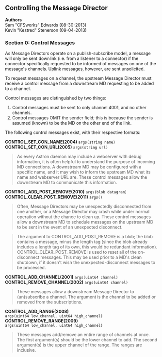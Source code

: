 Controlling the Message Director
-------------------------------------
**Authors**  
Sam "CFSworks" Edwards (08-30-2013)  
Kevin "Kestred" Stenerson (09-04-2013)


### Section 0: Control Messages ###

As Message Directors operate on a publish-subscribe model, a message will only
be sent downlink (i.e. from a listener to a connector) if the connector
specifically requested to be informed of messages on one of the message's
channels. Uplink messages, however, are sent unsolicited.

To request messages on a channel, the upstream Message Director must receive a
control message from a downstream MD requesting to be added to a channel.

Control messages are distinguished by two things:

1. Control messages must be sent to only channel 4001, and no other channels.
2. Control messages OMIT the sender field; this is because the sender is
   assumed (known) to be the MD on the other end of the link.

The following control messages exist, with their respective formats:

**CONTROL_SET_CON_NAME(2004)** `args(string name)`  
**CONTROL_SET_CON_URL(2005)** `args(string url)`  
> As every Astron daemon may include a webserver with debug information, it is
often helpful to understand the purpose of incoming MD connections. A
downstream MD may be configured with a specific name, and it may wish to
inform the upstream MD what its name and webserver URL are. These control
messages allow the downstream MD to communicate this information.


**CONTROL_ADD_POST_REMOVE(2010)** `args(blob datagram)`  
**CONTROL_CLEAR_POST_REMOVE(2011)** `args()`  
> Often, Message Directors may be unexpectedly disconnected from one another, or
a Message Director may crash while under normal operation without the chance
to clean up. These control messages allow a downstream MD to schedule messages
on the upstream MD to be sent in the event of an unexpected disconnect.

> The argument to CONTROL_ADD_POST_REMOVE is a blob; the blob contains a
message, minus the length tag (since the blob already includes a length tag
of its own, this would be redundant information).
CONTROL_CLEAR_POST_REMOVE is used to reset all of the on-disconnect messages.
This may be used prior to a MD's clean shutdown, if it doesn't wish the
unexpected-disconnect messages to be processed.


**CONTROL_ADD_CHANNEL(2001)** `args(uint64 channel)`  
**CONTROL_REMOVE_CHANNEL(2002)** `args(uint64 channel)`  
> These messages allow a downstream Message Director to (un)subscribe a channel.
The argument is the channel to be added or removed from the subscriptions.


**CONTROL_ADD_RANGE(2008)**  
`args(uint64 low_channel, uint64 high_channel)`  
**CONTROL_REMOVE_RANGE(2009)**  
`args(uint64 low_channel, uint64 high_channel)`  
> These messages add/remove an entire range of channels at once. The first
argument(s) should be the lower channel to add. The second argument(s) is the
upper channel of the range. The ranges are inclusive.
